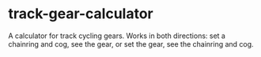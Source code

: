track-gear-calculator
=====================

A calculator for track cycling gears. Works in both directions: set a chainring and cog, see the gear, or set the gear, see the chainring and cog.

